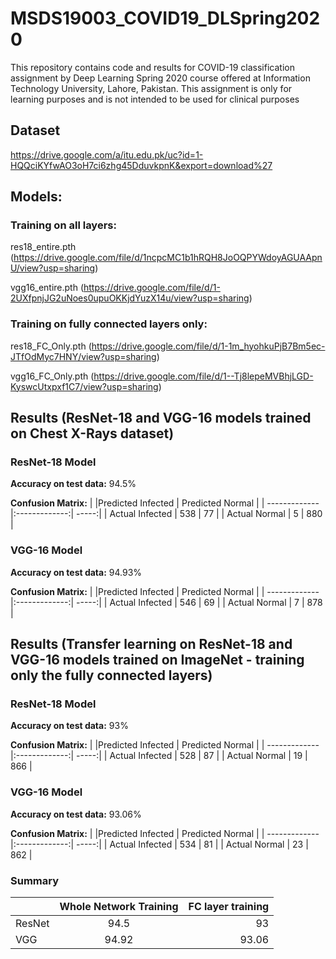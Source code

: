 # MSDS19003_COVID19_DLSpring2020

This repository contains code and results for COVID-19 classification assignment by Deep Learning Spring 2020 course offered at Information Technology University, Lahore, Pakistan. This assignment is only for learning purposes and is not intended to be used for clinical purposes

## Dataset
https://drive.google.com/a/itu.edu.pk/uc?id=1-HQQciKYfwAO3oH7ci6zhg45DduvkpnK&export=download%27

## Models:

### Training on all layers:

res18_entire.pth (https://drive.google.com/file/d/1ncpcMC1b1hRQH8JoOQPYWdoyAGUAApnU/view?usp=sharing)

vgg16_entire.pth (https://drive.google.com/file/d/1-2UXfpnjJG2uNoes0upuOKKjdYuzX14u/view?usp=sharing)

### Training on fully connected layers only:

res18_FC_Only.pth (https://drive.google.com/file/d/1-1m_hyohkuPjB7Bm5ec-JTfOdMyc7HNY/view?usp=sharing)

vgg16_FC_Only.pth (https://drive.google.com/file/d/1--Tj8lepeMVBhjLGD-KyswcUtxpxf1C7/view?usp=sharing)

## Results (ResNet-18 and VGG-16 models trained on Chest X-Rays dataset)

### ResNet-18 Model 

**Accuracy on test data:**
94.5%

**Confusion Matrix:**
|         |Predicted Infected        | Predicted Normal  |
| ------------- |:-------------:| -----:|
| Actual Infected      | 538 | 77 |
| Actual Normal      | 5      |   880 |

### VGG-16 Model
**Accuracy on test data:**
94.93%

**Confusion Matrix:**
|         |Predicted Infected        | Predicted Normal  |
| ------------- |:-------------:| -----:|
| Actual Infected      | 546 | 69 |
| Actual Normal      | 7      |   878 |


## Results (Transfer learning on ResNet-18 and VGG-16 models trained on ImageNet - training only the fully connected layers)

### ResNet-18 Model 

**Accuracy on test data:**
93%

**Confusion Matrix:**
|         |Predicted Infected        | Predicted Normal  |
| ------------- |:-------------:| -----:|
| Actual Infected      | 528 | 87 |
| Actual Normal      | 19      |   866 |

### VGG-16 Model
**Accuracy on test data:**
93.06%

**Confusion Matrix:**
|         |Predicted Infected        | Predicted Normal  |
| ------------- |:-------------:| -----:|
| Actual Infected      | 534 | 81 |
| Actual Normal      | 23      |   862 |



### Summary

|         |Whole Network Training       | FC layer training  |
| ------------- |:-------------:| -----:|
| ResNet      | 94.5 | 93 |
| VGG      | 94.92     |   93.06 |

